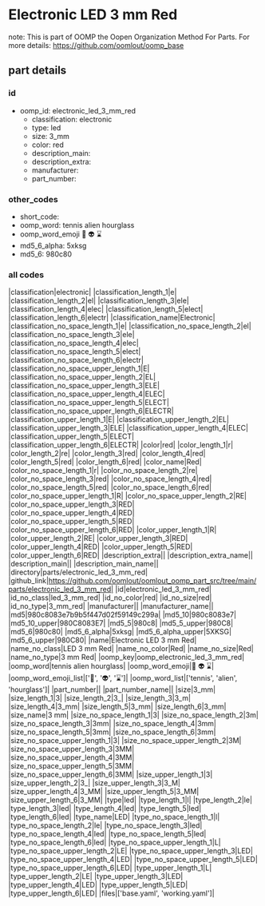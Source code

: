 # Electronic LED 3 mm Red  

note: This is part of OOMP the Oopen Organization Method For Parts. For more details: https://github.com/oomlout/oomp_base

##  part details





### id
* oomp_id: electronic_led_3_mm_red
  * classification: electronic
  * type: led
  * size: 3_mm
  * color: red
  * description_main: 
  * description_extra: 
  * manufacturer: 
  * part_number: 

### other_codes
* short_code: 
* oomp_word: tennis alien hourglass
* oomp_word_emoji :tennis: :alien: :hourglass:
* md5_6_alpha: 5xksg
* md5_6: 980c80

### all codes 
|classification|electronic|
|classification_length_1|e|
|classification_length_2|el|
|classification_length_3|ele|
|classification_length_4|elec|
|classification_length_5|elect|
|classification_length_6|electr|
|classification_name|Electronic|
|classification_no_space_length_1|e|
|classification_no_space_length_2|el|
|classification_no_space_length_3|ele|
|classification_no_space_length_4|elec|
|classification_no_space_length_5|elect|
|classification_no_space_length_6|electr|
|classification_no_space_upper_length_1|E|
|classification_no_space_upper_length_2|EL|
|classification_no_space_upper_length_3|ELE|
|classification_no_space_upper_length_4|ELEC|
|classification_no_space_upper_length_5|ELECT|
|classification_no_space_upper_length_6|ELECTR|
|classification_upper_length_1|E|
|classification_upper_length_2|EL|
|classification_upper_length_3|ELE|
|classification_upper_length_4|ELEC|
|classification_upper_length_5|ELECT|
|classification_upper_length_6|ELECTR|
|color|red|
|color_length_1|r|
|color_length_2|re|
|color_length_3|red|
|color_length_4|red|
|color_length_5|red|
|color_length_6|red|
|color_name|Red|
|color_no_space_length_1|r|
|color_no_space_length_2|re|
|color_no_space_length_3|red|
|color_no_space_length_4|red|
|color_no_space_length_5|red|
|color_no_space_length_6|red|
|color_no_space_upper_length_1|R|
|color_no_space_upper_length_2|RE|
|color_no_space_upper_length_3|RED|
|color_no_space_upper_length_4|RED|
|color_no_space_upper_length_5|RED|
|color_no_space_upper_length_6|RED|
|color_upper_length_1|R|
|color_upper_length_2|RE|
|color_upper_length_3|RED|
|color_upper_length_4|RED|
|color_upper_length_5|RED|
|color_upper_length_6|RED|
|description_extra||
|description_extra_name||
|description_main||
|description_main_name||
|directory|parts/electronic_led_3_mm_red|
|github_link|https://github.com/oomlout/oomlout_oomp_part_src/tree/main/parts/electronic_led_3_mm_red|
|id|electronic_led_3_mm_red|
|id_no_class|led_3_mm_red|
|id_no_color|red|
|id_no_size|red|
|id_no_type|3_mm_red|
|manufacturer||
|manufacturer_name||
|md5|980c8083e7b9b5f447d02f59149c299a|
|md5_10|980c8083e7|
|md5_10_upper|980C8083E7|
|md5_5|980c8|
|md5_5_upper|980C8|
|md5_6|980c80|
|md5_6_alpha|5xksg|
|md5_6_alpha_upper|5XKSG|
|md5_6_upper|980C80|
|name|Electronic LED 3 mm Red|
|name_no_class|LED 3 mm Red|
|name_no_color|Red|
|name_no_size|Red|
|name_no_type|3 mm Red|
|oomp_key|oomp_electronic_led_3_mm_red|
|oomp_word|tennis alien hourglass|
|oomp_word_emoji|:tennis: :alien: :hourglass:|
|oomp_word_emoji_list|[':tennis:', ':alien:', ':hourglass:']|
|oomp_word_list|['tennis', 'alien', 'hourglass']|
|part_number||
|part_number_name||
|size|3_mm|
|size_length_1|3|
|size_length_2|3_|
|size_length_3|3_m|
|size_length_4|3_mm|
|size_length_5|3_mm|
|size_length_6|3_mm|
|size_name|3 mm|
|size_no_space_length_1|3|
|size_no_space_length_2|3m|
|size_no_space_length_3|3mm|
|size_no_space_length_4|3mm|
|size_no_space_length_5|3mm|
|size_no_space_length_6|3mm|
|size_no_space_upper_length_1|3|
|size_no_space_upper_length_2|3M|
|size_no_space_upper_length_3|3MM|
|size_no_space_upper_length_4|3MM|
|size_no_space_upper_length_5|3MM|
|size_no_space_upper_length_6|3MM|
|size_upper_length_1|3|
|size_upper_length_2|3_|
|size_upper_length_3|3_M|
|size_upper_length_4|3_MM|
|size_upper_length_5|3_MM|
|size_upper_length_6|3_MM|
|type|led|
|type_length_1|l|
|type_length_2|le|
|type_length_3|led|
|type_length_4|led|
|type_length_5|led|
|type_length_6|led|
|type_name|LED|
|type_no_space_length_1|l|
|type_no_space_length_2|le|
|type_no_space_length_3|led|
|type_no_space_length_4|led|
|type_no_space_length_5|led|
|type_no_space_length_6|led|
|type_no_space_upper_length_1|L|
|type_no_space_upper_length_2|LE|
|type_no_space_upper_length_3|LED|
|type_no_space_upper_length_4|LED|
|type_no_space_upper_length_5|LED|
|type_no_space_upper_length_6|LED|
|type_upper_length_1|L|
|type_upper_length_2|LE|
|type_upper_length_3|LED|
|type_upper_length_4|LED|
|type_upper_length_5|LED|
|type_upper_length_6|LED|
|files|['base.yaml', 'working.yaml']|
